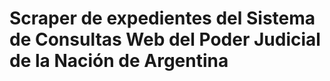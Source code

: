 # Scraper de expedientes del Sistema de Consultas Web del Poder Judicial de la Nación de Argentina

